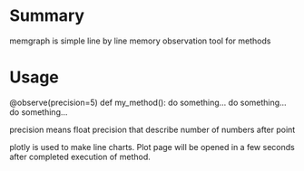 # Summary

memgraph is simple line by line memory observation tool for methods

# Usage

@observe(precision=5)
def my_method():
    do something...
    do something...
    do something...

precision means float precision that describe number of numbers after point


plotly is used to make line charts. Plot page will be opened in a few seconds
after completed execution of method.





